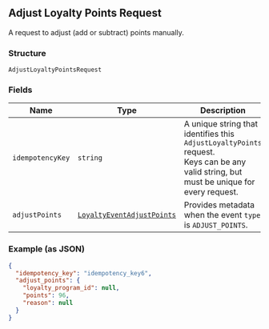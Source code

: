 ## Adjust Loyalty Points Request

A request to adjust (add or subtract) points manually.

### Structure

`AdjustLoyaltyPointsRequest`

### Fields

| Name | Type | Description |
|  --- | --- | --- |
| `idempotencyKey` | `string` | A unique string that identifies this `AdjustLoyaltyPoints` request.<br>Keys can be any valid string, but must be unique for every request. |
| `adjustPoints` | [`LoyaltyEventAdjustPoints`](/doc/models/loyalty-event-adjust-points.md) | Provides metadata when the event `type` is `ADJUST_POINTS`. |

### Example (as JSON)

```json
{
  "idempotency_key": "idempotency_key6",
  "adjust_points": {
    "loyalty_program_id": null,
    "points": 96,
    "reason": null
  }
}
```


